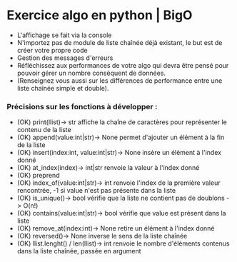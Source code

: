# Exercice algo en python | BigO

- L'affichage se fait via la console
- N'importez pas de module de liste chaînée déjà existant, le but est de créer votre propre code
- Gestion des messages d'erreurs
- Réfléchissez aux performances de votre algo qui devra être pensé pour pouvoir gérer un nombre conséquent de données.
- (Renseignez vous aussi sur les différences de performance entre une liste chaînée simple et double).


### Précisions sur les fonctions à développer :

- (OK) print(llist)-> str affiche la chaîne de caractères pour représenter le contenu de la liste
- (OK) append(value:int|str)-> None permet d'ajouter un élément à la fin de la liste
- (OK) insert(index:int, value:int|str)-> None insère un élément à l'index donné
- (OK) at_index(index)-> int|str renvoie la valeur à l'index donné
- (OK) preprend
- (OK) index_of(value:int|str)-> int renvoie l'index de la première valeur rencontrée, -1 si value n'est pas présente dans la liste
- (OK) is_unique()-> bool vérifie que la liste ne contient pas de doublons -> O(n!)
- (OK) contains(value:int|str)-> bool vérifie que value est présent dans la liste
- (OK) remove_at(index:int)-> None retire un élément à l'index donné
- (OK) reversed()-> None inverse le sens de la liste chaînée
- (OK) llist.lenght() / len(llist)-> int renvoie le nombre d'éléments contenus dans la liste chaînée, passée en argument
